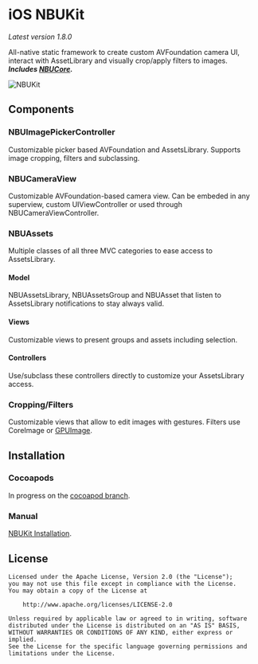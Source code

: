 iOS NBUKit
==========  

_Latest version 1.8.0_

All-native static framework to create custom AVFoundation camera UI, interact with AssetLibrary and visually crop/apply filters to images.  
__*Includes [NBUCore](https://github.com/CyberAgent/iOS-NBUCore).*__

![NBUKit](https://github.com/CyberAgent/iOS-NBUKit/wiki/images/NBUKit.png)

Components
----------

### NBUImagePickerController

Customizable picker based AVFoundation and AssetsLibrary.
Supports image cropping, filters and subclassing.

### NBUCameraView

Customizable AVFoundation-based camera view.
Can be embeded in any superview, custom UIViewController or used through NBUCameraViewController.

### NBUAssets

Multiple classes of all three MVC categories to ease access to AssetsLibrary.

#### Model

NBUAssetsLibrary, NBUAssetsGroup and NBUAsset that listen to AssetsLibrary notifications to stay always valid.

#### Views

Customizable views to present groups and assets including selection.

#### Controllers

Use/subclass these controllers directly to customize your AssetsLibrary access.

### Cropping/Filters

Customizable views that allow to edit images with gestures.
Filters use CoreImage or [GPUImage](https://github.com/BradLarson/GPUImage).

Installation
------------

### Cocoapods

In progress on the [cocoapod branch](https://github.com/CyberAgent/iOS-NBUKit/tree/cocapods).

### Manual

[NBUKit Installation](https://github.com/CyberAgent/iOS-NBUKit/wiki/NBUKit-Installation).

License
-------

    Licensed under the Apache License, Version 2.0 (the "License");
    you may not use this file except in compliance with the License. 
    You may obtain a copy of the License at

        http://www.apache.org/licenses/LICENSE-2.0

    Unless required by applicable law or agreed to in writing, software
    distributed under the License is distributed on an "AS IS" BASIS,
    WITHOUT WARRANTIES OR CONDITIONS OF ANY KIND, either express or implied.
    See the License for the specific language governing permissions and
    limitations under the License.


